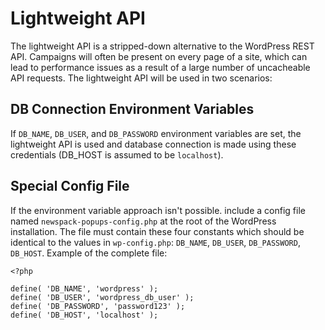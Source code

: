 # Lightweight API
The lightweight API is a stripped-down alternative to the WordPress REST API. Campaigns will often be present on every page of a site, which can lead to performance issues as a result of a large number of uncacheable API requests. The lightweight API will be used in two scenarios:

## DB Connection Environment Variables
If `DB_NAME`, `DB_USER`, and `DB_PASSWORD` environment variables are set, the lightweight API is used and database connection is made using these credentials (DB_HOST is assumed to be `localhost`).

## Special Config File
If the environment variable approach isn't possible. include a config file named `newspack-popups-config.php` at the root of the WordPress installation. The file must contain these four constants which should be identical to the values in `wp-config.php`: `DB_NAME`, `DB_USER`, `DB_PASSWORD`, `DB_HOST`. Example of the complete file:

```
<?php

define( 'DB_NAME', 'wordpress' );
define( 'DB_USER', 'wordpress_db_user' );
define( 'DB_PASSWORD', 'password123' );
define( 'DB_HOST', 'localhost' );
```
